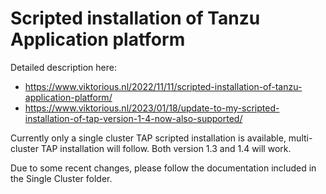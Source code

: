 # Scripted installation of Tanzu Application platform

Detailed description here: 
- https://www.viktorious.nl/2022/11/11/scripted-installation-of-tanzu-application-platform/
- https://www.viktorious.nl/2023/01/18/update-to-my-scripted-installation-of-tap-version-1-4-now-also-supported/

Currently only a single cluster TAP scripted installation is available, multi-cluster TAP installation will follow. Both version 1.3 and 1.4 will work.

Due to some recent changes, please follow the documentation included in the Single Cluster folder.
